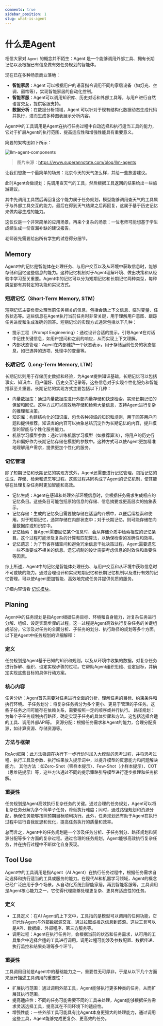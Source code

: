 ```yaml
---
comments: true
sidebar_position: 1
slug: what-is-agent
---
```


# 什么是Agent

相信大家对 `Agent` 的概念并不陌生：Agent 是一个能够调用外部工具、拥有长期记忆以及根据已有信息做有效任务规划的智能体。

现在已在多种场景商业落地：

* **智能家居**：Agent 可以根据用户的语音指令调用不同的家居设备（如灯光、空调、窗帘等），实现智能家居的自动化控制。
* **智能客服**：Agent可以调用知识库、历史对话和外部工具等，与用户进行自然语言交互，提供客服支持。
* **数据分析**：在数据分析领域，Agent 可以针对于现有结构化数据动态生成代码并执行，进而生成多种图表展示分析内容。

Agent中的工具调用是Agent在执行任务过程中自动选择和执行适当工具的能力，它对于扩展Agent的执行范围、提高适应性和增强性能具有重要意义。

简要的架构图如下所示：

![llm-agent-components](./imgs/simple-llm-agent-structure.png)
> 图片来源：https://www.superannotate.com/blog/llm-agents

让我们想象一个最简单的场景：北京今天的天气怎么样，并给一些旅游建议。

此时Agent会做规划：先调用查天气的工具，然后根据工具返回的结果给出一些旅游建议。

其中先调用工具然后再回复这个能力属于任务规划，模型能够调用查天气的工具属于与外部工具交互的能力，最后在得到天气结果之后再回复，这属于基于历史记忆来做内容生成的能力。

这仅仅是一个非常简单的应用场景，再来个复杂的场景：一位老师可能想基于学生成绩生成一份查漏补缺的建议报告。

老师首先需要给出所有学生的试卷得分细节，

## Memory

Agent中的记忆是智能体在处理任务、与用户交互以及从环境中获取信息时，能够存储和回忆这些信息的能力。这种记忆机制对于Agent理解环境、做出决策和从经验中学习至关重要。Agent中的记忆可以分为短期记忆和长期记忆两种类型，每种类型都有其特定的功能和实现方式。

### 短期记忆（Short-Term Memory, STM）

短期记忆主要负责处理当前任务相关的信息，包括会话上下文信息、临时变量、任务状态等。这些信息在Agent执行当前任务时非常关键，用于理解用户意图、跟踪任务进度和生成准确的回答。短期记忆的实现方式通常包括以下几种：
* 提示工程（Prompt Engineering）：通过设计合适的提示，引导Agent在对话中记住关键信息，如用户提问和之前的响应，从而实现上下文理解。
* 内部状态管理：Agent在内部维护一个状态表示，用于存储当前任务的状态信息，如已选择的选项、处理中的变量等。

### 长期记忆（Long-Term Memory, LTM）
长期记忆则用于存储历史数据和经验，为Agent提供知识基础。长期记忆可以包括事实、知识库、用户偏好、历史交互记录等，这些信息对于实现个性化服务和智能推荐至关重要。长期记忆的实现方式主要包括以下几种：

* 向量数据库：通过向量数据库进行外部向量存储和快速检索，实现长期记忆的保留和回忆。这种方式可以高效地存储和检索大量信息，支持Agent进行复杂的推理和决策。
* 知识库：构建结构化的知识库，包含各种领域的知识和规则，用于回答用户问题和提供推荐。知识库的内容可以抽象总结沉淀作为长期记忆的内容，提升模型的智能与个性化服务能力。
* 机器学习模型参数：通过训练机器学习模型（如推荐算法），将用户的历史行为和偏好作为长期记忆存储在模型的参数中。这种方式可以使Agent更加精准地理解用户需求，提供更加个性化的服务。

### 记忆管理
除了短期记忆和长期记忆的实现方式外，Agent还需要进行记忆管理，包括记忆的生成、存储、检索和遗忘等过程。这些过程共同构成了Agent的记忆机制，使其能够在处理复杂任务时更加智能和高效。

* 记忆生成：Agent在感知和处理外部环境信息时，会根据任务需求生成相应的记忆条目。这些条目可能包括原始信息的存储、信息摘要或更高层次的抽象表示。
* 记忆存储：生成的记忆条目需要被存储在适当的介质中，以便后续检索和使用。对于短期记忆，通常存储在内部状态中；对于长期记忆，则可能存储在向量数据库或知识库中。
* 记忆检索：当Agent需要回忆某个信息时，会从存储介质中检索相应的记忆条目。这个过程可能涉及复杂的计算和匹配算法，以确保检索的准确性和效率。
* 记忆遗忘：为了节省存储空间和避免冗余信息干扰决策过程，Agent需要遗忘一些不重要或不相关的信息。遗忘机制的设计需要考虑信息的时效性和重要性等因素。

综上所述，Agent中的记忆是智能体处理任务、与用户交互和从环境中获取信息时不可或缺的能力。通过合理设计和实现短期记忆和长期记忆机制以及进行有效的记忆管理，可以使Agent更加智能、高效地完成任务并提供优质的服务。

详细内容请看 [记忆模块](./01-memory.md)。

## Planing

Agent中的任务规划是指Agent根据任务目标、环境和自身能力，对复杂任务进行分解、组织、设定实现步骤的过程。这一过程是Agent高效执行复杂任务的关键组成部分，它涉及对任务的全面分析、子任务的划分、执行路径的规划等多个方面。以下是Agent中任务规划的详细解释：

### 定义

任务规划是Agent基于已知的知识和规则，以及从环境中收集的数据，对复杂任务进行拆解、组织、设定实现步骤的过程。它帮助Agent组织思维、设定目标，并确定实现这些目标的具体行动方案。

### 核心内容

任务分析：Agent首先需要对任务进行全面的分析，理解任务的目标、约束条件和执行环境。
子任务划分：将复杂任务拆分为多个更小、更易于管理的子任务。这些子任务之间可能存在依赖关系，需要按照一定的顺序或并行执行。
路径规划：为每个子任务规划执行路径，确定实现子任务的具体步骤和方法。这包括选择合适的工具、调用外部API等。
资源分配：根据任务需求和Agent的能力，合理分配资源，如计算资源、存储资源等。

### 方法与框架

ReAct框架：此方法强调在执行下一步行动时加入大模型的思考过程，并将思考过程、执行工具及参数、执行结果放入提示词中，以提升模型的反思能力和问题解决能力。
其他方法：如Zero-Shot（零样本提示）、Few-Shot（小样本提示）、COT（思维链提示）等，这些方法通过不同的提示策略引导模型进行逐步推理和任务拆解。

### 重要性

任务规划是Agent高效执行复杂任务的关键。通过合理的任务规划，Agent可以将复杂任务分解为多个简单子任务，降低执行难度；同时，通过路径规划和资源分配，确保任务能够按照预期目标顺利执行。此外，任务规划还有助于Agent在执行过程中进行自我反思和优化，提高任务执行的质量和效率。

总而言之，Agent中的任务规划是一个涉及任务分析、子任务划分、路径规划和资源分配等多个方面的复杂过程。通过合理的任务规划，Agent能够高效执行复杂任务，并在执行过程中不断优化自身表现。

## Tool Use

Agent中的工具调用是指Agent（AI Agent）在执行任务过程中，根据任务需求自动选择和执行适当的工具或服务的能力。在现代AI和机器学习领域，Agent的概念已经广泛应用于多个场景，从自动化系统到智能家居，再到智能客服等。工具调用是Agent核心能力之一，它使得代理能够处理更复杂、更具有适应性的任务。

### 定义

* 工具定义：在AI Agent的上下文中，工具指的是模型可以调用的任何功能，它们允许Agent与外部数据源交互，通过拉取或推送信息到该源。这些工具可以是API、数据库、外部程序、第三方服务等。
* 调用过程：Agent在执行任务时，会根据当前的状态和任务需求，从可用的工具集合中选择合适的工具进行调用。调用过程可能涉及参数配置、数据传递、执行监控和结果处理等多个环节。

### 重要性

工具调用目前是Agent中的基础能力之一，重要性无可厚非，于是从以下几个方面来展开描述工具调用的重要性：

* 扩展执行范围：通过调用外部工具，Agent能够执行更多种类的任务，从而扩展其执行范围。
* 提高适应性：不同的任务可能需要不同的工具来处理，Agent能够根据任务需求灵活选择工具，提高其在不同环境下的适应性。
* 增强性能：一些外部工具可能具有比Agent本身更强大的处理能力，通过调用这些工具，Agent能够完成更复杂、更高效的任务。
